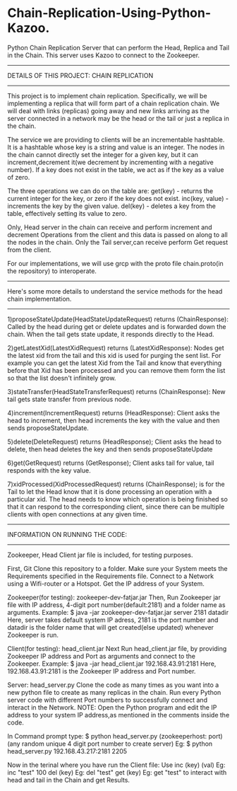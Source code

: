 # Chain-Replication-Using-Python-Kazoo.
Python Chain Replication Server that can perform the Head, Replica and Tail in the Chain. This server uses Kazoo to connect to the Zookeeper. 
****************************************************************************************************************************
DETAILS OF THIS PROJECT: CHAIN REPLICATION 
****************************************************************************************************************************
This project is to implement chain replication. 
Specifically, we will be implementing a replica that will form part of a chain replication chain. 
We will deal with links (replicas) going away and new links arriving as the server connected in a network may be the head or the tail or just a replica in the chain.

The service we are providing to clients will be an incrementable hashtable. 
It is a hashtable whose key is a string and value is an integer.
The nodes in the chain cannot directly set the integer for a given key, but it can increment,decrement it(we decrement by incrementing with a negative number). 
If a key does not exist in the table, we act as if the key as a value of zero. 

The three operations we can do on the table are:
  get(key) - returns the current integer for the key, or zero if the key does not exist.
  inc(key, value) - increments the key by the given value.
  del(key) - deletes a key from the table, effectively setting its value to zero.

Only, Head server in the chain can receive and perform increment and decrement Operations from the client and this data is passed on along to all the nodes in the chain.
Only the Tail server,can receive perform Get request from the client.
 
For our implementations, we will use grcp with the proto file chain.proto(in the repository) to interoperate.

****************************************************************************************************************************
Here's some more details to understand the service methods for the head chain implementation.
****************************************************************************************************************************

1)proposeStateUpdate(HeadStateUpdateRequest) returns (ChainResponse):
  Called by the head during get or delete updates and is forwarded down the chain.
  When the tail gets state update, it responds directly to the Head.
 
2)getLatestXid(LatestXidRequest) returns (LatestXidResponse):
  Nodes get the latest xid from the tail and this xid is used for purging the sent list. 
  For example you can get the latest Xid from the Tail and know that everything before that Xid has been processed and you     can remove them form the list so that the list doesn't infinitely grow.
 
3)stateTransfer(HeadStateTransferRequest) returns (ChainResponse):
  New tail gets state transfer from previous node.
 
4)increment(IncrementRequest) returns (HeadResponse):
  Client asks the head to increment, then head increments the key with the value and then sends proposeStateUpdate.
 
5)delete(DeleteRequest) returns (HeadResponse);
  Client asks the head to delete, then head deletes the key and then sends proposeStateUpdate
 
6)get(GetRequest) returns (GetResponse);
  Client asks tail for value, tail responds with the key value.
 
7)xidProcessed(XidProcessedRequest) returns (ChainResponse);
  is for the Tail to let the Head know that it is done processing an operation with a particular xid. The head needs to know   which operation is being finished so that it can respond to the corresponding client, since there can be multiple clients   with open connections at any given time.


****************************************************************************************************************************
INFORMATION ON RUNNING THE CODE:
****************************************************************************************************************************
Zookeeper, Head Client jar file is included, for testing purposes.

First,
Git Clone this repository to a folder.
Make sure your System meets the Requirements specified in the Requirements file.
Connect to a Network using a Wifi-router or a Hotspot. Get the IP address of your System.

Zookeeper(for testing): zookeeper-dev-fatjar.jar
Then, Run Zookeeper jar file with IP address, 4-digit port number(default:2181) and a folder name as arguments.
Example: $ java -jar zookeeper-dev-fatjar.jar server 2181 datadir
Here, server takes default system IP adress, 2181 is the port number and datadir is the folder name that will get created(else updated) whenever Zookeeper is run.

Client(for testing): head_client.jar
Next Run head_client.jar file, by providing Zookeeper IP address and Port as arguments and connect to the Zookeeper. 
Example: $ java -jar head_client.jar 192.168.43.91:2181
Here, 192.168.43.91:2181 is the Zookeeper IP address and Port number. 

Server: head_server.py
Clone the code as many times as you want into a new python file to create as many replicas in the chain. Run every Python server code with different Port numbers to successfully connect and interact in the Network.
NOTE:
 Open the Python program and edit the IP address to your system IP address,as mentioned in the comments inside the code.

In Command prompt type:
$ python head_server.py (zookeeperhost:  port) (any random unique 4 digit port number to create server)
Eg: $ python head_server.py 192.168.43.217:2181 2205

Now in the terinal where you have run the Client file:
Use inc (key) (val)    Eg: inc "test" 100
    del (key)          Eg: del "test" 
    get (key)          Eg: get "test"
to interact with head and tail in the Chain and get Results.
